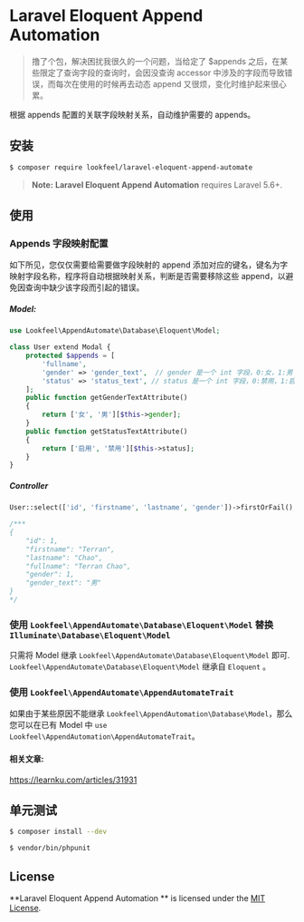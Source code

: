 Laravel Eloquent Append Automation
====================

> 撸了个包，解决困扰我很久的一个问题，当给定了 $appends 之后，在某些限定了查询字段的查询时，会因没查询 accessor 中涉及的字段而导致错误，而每次在使用的时候再去动态 append 又很烦，变化时维护起来很心累。

根据 appends 配置的关联字段映射关系，自动维护需要的 appends。

## 安装
```bash
$ composer require lookfeel/laravel-eloquent-append-automate
```

> **Note:** **Laravel Eloquent Append Automation** requires Laravel 5.6+.

## 使用

### Appends 字段映射配置

如下所见，您仅仅需要给需要做字段映射的 append 添加对应的键名，键名为字映射字段名称，程序将自动根据映射关系，判断是否需要移除这些 append，以避免因查询中缺少该字段而引起的错误。

##### Model:
```php
use Lookfeel\AppendAutomate\Database\Eloquent\Model;

class User extend Modal {
    protected $appends = [
        'fullname',
        'gender' => 'gender_text',  // gender 是一个 int 字段，0:女，1:男
        'status' => 'status_text', // status 是一个 int 字段，0:禁用，1:启用
    ];
    public function getGenderTextAttribute()
    {
        return ['女', '男'][$this->gender];
    }
    public function getStatusTextAttribute()
    {
        return ['启用', '禁用'][$this->status];
    }
}
```

##### Controller
```php
User::select(['id', 'firstname', 'lastname', 'gender'])->firstOrFail();

/***
{
    "id": 1,
    "firstname": "Terran",
    "lastname": "Chao",
    "fullname": "Terran Chao",
    "gender": 1,
    "gender_text": "男"
} 
*/
```

### 使用 `Lookfeel\AppendAutomate\Database\Eloquent\Model` 替换 `Illuminate\Database\Eloquent\Model`

只需将 Model 继承 `Lookfeel\AppendAutomate\Database\Eloquent\Model` 即可. `Lookfeel\AppendAutomate\Database\Eloquent\Model` 继承自 `Eloquent` 。

### 使用 `Lookfeel\AppendAutomate\AppendAutomateTrait`

如果由于某些原因不能继承 `Lookfeel\AppendAutomation\Database\Model`，那么您可以在已有 Model 中 `use Lookfeel\AppendAutomation\AppendAutomateTrait`。

#### 相关文章:

https://learnku.com/articles/31931

## 单元测试

```bash
$ composer install --dev
```

```bash
$ vendor/bin/phpunit
```

## License

**Laravel Eloquent Append Automation ** is licensed under the [MIT License](http://opensource.org/licenses/MIT).
